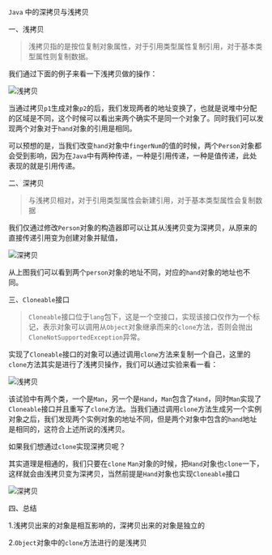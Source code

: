 `Java` 中的深拷贝与浅拷贝

一、浅拷贝

> 浅拷贝指的是按位复制对象属性，对于引用类型属性复制引用，对于基本类型属性则复制数据。

我们通过下面的例子来看一下浅拷贝做的操作：

![浅拷贝](https://ws1.sinaimg.cn/large/006tNc79gy1fval735vcxj31kw0tdwqt.jpg)

当通过拷贝`p1`生成对象`p2`的后，我们发现两者的地址变换了，也就是说堆中分配的区域是不同，这个时候可以看出来两个确实不是同一个对象了。同时我们可以发现两个对象对于`hand`对象的引用是相同。

可以预想的是，当我们改变`hand`对象中`fingerNum`的值的时候，两个`Person`对象都会受到影响，因为在`Java`中有两种传递，一种是引用传递，一种是值传递，此处表现的就是引用传递。

二、深拷贝

> 与浅拷贝相对，对于引用类型属性会新建引用，对于基本类型属性会复制数据

我们仅通过修改`Person`对象的构造器即可以让其从浅拷贝变为深拷贝，从原来的直接传递引用变为创建对象并赋值，

![深拷贝](https://ws1.sinaimg.cn/large/006tNc79gy1fval0l0zwcj31kw0v5aou.jpg)

从上图我们可以看到两个`person`对象的地址不同，对应的`hand`对象的地址也不同。

三、`Cloneable`接口

> `Cloneable`接口位于`lang`包下，这是一个空接口，实现该接口仅作为一个标记，表示对象可以调用从`Object`对象继承而来的`clone`方法，否则会抛出`CloneNotSupportedException`异常。

实现了`Cloneable`接口的对象可以通过调用`clone`方法来复制一个自己，这里的`clone`方法其实是进行了浅拷贝操作，我们可以通过实验来看一看：

![浅拷贝](https://ws2.sinaimg.cn/large/006tNc79gy1fvald9nc0kj31kw0sd4ac.jpg)

该试验中有两个类，一个是`Man`，另一个是`Hand`，`Man`包含了`Hand`，同时`Man`实现了`Cloneable`接口并且重写了`clone`方法。当我们通过调用`clone`方法生成另一个实例对象之后，我们发现两个实例对象的地址不同，但是两个对象中包含的`hand`地址是相同的，这符合上述所说的浅拷贝。

如果我们想通过`clone`实现深拷贝呢？

其实道理是相通的，我们只要在`clone` `Man`对象的时候，把`Hand`对象也`clone`一下，这样就会由浅拷贝变为深拷贝，当然前提是`Hand`对象也实现`Cloneable`接口

![深拷贝](https://ws2.sinaimg.cn/large/006tNc79gy1fvalk2ppqhj31kw0v0wqw.jpg)

四、总结

1.浅拷贝出来的对象是相互影响的，深拷贝出来的对象是独立的

2.`Object`对象中的`clone`方法进行的是浅拷贝

